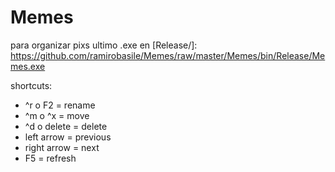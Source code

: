 # Memes
para organizar pixs
ultimo .exe en [Release/]: https://github.com/ramirobasile/Memes/raw/master/Memes/bin/Release/Memes.exe 

shortcuts:
* ^r o F2 = rename
* ^m o ^x = move
* ^d o delete = delete
* left arrow = previous
* right arrow = next
* F5 = refresh
